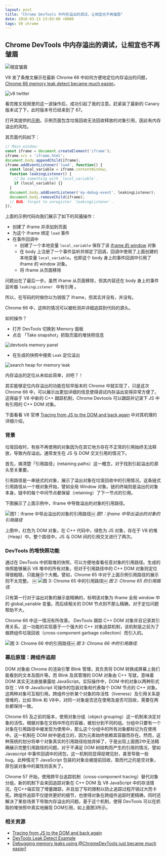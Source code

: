```yaml
---
layout: post
title: "Chrome DevTools 中内存溢出的调试，让相宜也不再皱眉"
date: 2018-03-13 23:03:00 +0800
tags: V8 chrome
---
```

    
## Chrome DevTools 中内存溢出的调试，让相宜也不再皱眉

![相宜皱眉](https://raw.githubusercontent.com/wayou/wayou.github.io/master/posts/memory-leak-tracing/assets/xy.jpg)

V8 发了条推文展示在最新 Chrome 66 中如何方便地定位内存溢出的问题，[Chrome 66 memory leak detect became much easier](https://twitter.com/v8js/status/969184997545562112)。

![v8 twitter](https://raw.githubusercontent.com/wayou/wayou.github.io/master/posts/memory-leak-tracing/assets/v8-twitter.png)

看完推文视频里的这一波操作后，成功引起了我的注意。赶紧装了最新的 Canary 版本试了下，此时版本号已经来到了 67。

打开其提供的[示例](https://ulan.github.io/misc/leak.html)。示例页面包含垃圾回收无法回收释放的对象引用，因此有内存溢出的风险。

其页面代码如下：

```js
// Main window:
const iframe = document.createElement('iframe');
iframe.src = 'iframe.html';
document.body.appendChild(iframe);
iframe.addEventListener('load', function() {
  const local_variable = iframe.contentWindow;
  function leakingListener() {
    // Do something with `local_variable`.
    if (local_variable) {}
  }
  document.body.addEventListener('my-debug-event', leakingListener);
  document.body.removeChild(iframe);
  // BUG: forgot to unregister `leakingListener`.
});
```

上面的示例代码向我们展示了如下的风骚操作：

- 创建了 iframe 并添加到页面
- 为这个 iframe 绑定 `load` 事件
- 在事件回调中
    - 创建了一个本地变量 `local_variable` 保存了该 [iframe 的 window](https://developer.mozilla.org/en-US/docs/Web/API/HTMLIFrameElement/contentWindow) 对象
    - 在 body 上注册了一个事件监听并绑定了回调，回调中使用了上面创建的本地变量 `local_variable`。也即这个 body 身上的事件回调中引用了 iframe 的 window 对象。
    - 将 iframe 从页面移除

问题出在了最后一步。虽然 iframe 从页面移除，但其内容还在 body 身上的事件监听器 `leakingListener ` 中有引用 。

所以，在写码的时候你以为销毁了 iframe，但其实并没有，并没有。

Chrome 66 中，这样的情况可以被检测并详细追踪到代码的源头。

如何操作？

- 打开 DevTools 切换到 Memory 面板
- 点击 「Take snapshot」抓取页面的堆快照信息

![devtools memory panel](https://raw.githubusercontent.com/wayou/wayou.github.io/master/posts/memory-leak-tracing/assets/devtools-memory-panel.png)

- 在生成的快照中搜索 `Leak` 定位溢出

![search heap for memory leak](https://raw.githubusercontent.com/wayou/wayou.github.io/master/posts/memory-leak-tracing/assets/search-for-leak.png)

内存溢出的定位从未如此简单，对吧？！

其实能够定位内存溢出的功能在较早版本的 Chrome 中就实现了，只是这次 Chrome 66 中，可以展示出更加详细的信息使得调试内存溢出变得异常方便了。这得益于 V8 中新的 C++ 跟踪机制，Chrome Devtools 可以跟踪并记录下 JS 中有引用的 C++ DOM 对象。

下面看看 V8 官博 [Tracing from JS to the DOM and back again](https://v8project.blogspot.tw/2018/03/tracing-js-dom.html) 中对其机理的详细介绍。


### 背景

垃圾回收时，有些不再使用的对象因为在其它地方存在不正常的引用始终无法释放，导致内存溢出。通常发生在 JS 与 DOM 交叉引用的情况下。

首先，搞清楚「引用路径」(retaining paths）这一概念，对于找到引起溢出的源头至关重要。

引用路径是一串链式的对象，展示了溢出对象在垃圾回收中的引用情况。这条链式引用路径从一个根对象开始，譬如全局 Window 对象。链的终端则是溢出的对象本身。链中的每个中间节点都保留（retaining）了下一节点的引用。

下图展示了上面示例中，iframe 中导致溢出的对象的引用路径。

![图1：iframe 中导出溢出的对象的引用路径](https://raw.githubusercontent.com/wayou/wayou.github.io/master/posts/memory-leak-tracing/assets/retaining-path.png)￼
_图1：iframe 中导出溢出的对象的引用路径_

上图中，红色为 DOM 对象，在 C++ 代码中，绿色为 JS 对象，存在于 V8 的堆（Heap）中。整个路径中，JS 与 DOM 间的引用交叉进行了两次。


### DevTools 的堆快照功能

通过在 DevTools 中抓取堆的快照，可以方便地查看任意对象的引用路径。生成的快照能够展示 V8 堆中的所有对象，但对于引用路径中的 C++ DOM 对象则定位得很粗糙，只能展示个大概。譬如，Chrome 65 中对于上面示例引用路径的展示则不太完整。
￼
![图 3: Chrome 65 中的引用路径](https://raw.githubusercontent.com/wayou/wayou.github.io/master/posts/memory-leak-tracing/assets/chrome-65.png)￼
_图 2: Chrome 65 的引用路径._

只有第一行对于溢出对象的展示是精确的，标明该对象为 iframe 全局 window 中的 global_variable 变量。而后续相关的 DOM 节点则不那么精确，对于定位问题帮助不大。

Chrome 66 中这一情况有所改善。 DevTools 跟踪 C++ DOM 对象并且记录其引用关系。这一功能的实现基于一个强大的 C++ 对象追踪机制，该机制是之前为了做跨组件垃圾回收（cross-component garbage collection）而引入的。

![图 3: Chrome 66 中的引用路径](https://raw.githubusercontent.com/wayou/wayou.github.io/master/posts/memory-leak-tracing/assets/retaining-path-and-heap.jpg)￼
_图 3: Chrome 66 中的引用路径._


### 幕后原理：跨组件追踪

DOM 对象由 Chrome 的渲染引擎 Blink 管理，其负责将 DOM 转换成屏幕上我们能看到的文本及图片等。而 Blink 及其管理的 DOM 对象由 C++ 写就，意味着 DOM 其实无法直接暴露给 JavaScript。实际操作中，DOM 中的对象以两种形式存在：V8 中 JavaScript 可操作的包装对象和代表每个 DOM 节点的 C++ 对象。这两种对象可互相引用。跨组件分析某个对象的存活性（liveness）及引用关系是很难的，比如 Blink 和 V8中，对同一对象是否还在使用及是否可回收，需要在两处都保持一致。

Chrome 65 及之前的版本，使用对象分组（object grouping）这一机制来决定对象的活性。根据对象在文档中所在的容器，被划分到不同的组。分组中只要有一个对象在引用路径中被发现为使用中，那么这个分组中的所有对象都标记为在使用中。这一机制在 DOM 树中是成立的，因为元素始终依赖其容器而存在。然而，这种笼统的划分将单个对象真实的引用路径给抛弃掉了，于是出现上面图2中无法精确展示完整引用路径的问题。对于不满足 DOM 树结构而产生的引用的情况，譬如 Javascript 中事件回调中的闭包，这一机制则显得捉襟见肘，甚至导致一些 bug。此种情况下 JavaScript 包装的对象会被提前回收，取而代之的是空对象，原包装对象中的属性则丢失了。

Chrome 57 开始，使用跨平台追踪机制（cross-component tracing）替代对象分组，新的机制下会来回追踪对象在 C++ DOM 及 V8 JavaScript 中的存活情况。在C++端实现了增量跟踪，并且加了写的限制以防止追踪过程开销过大而卡死。跨组件追踪不仅提供更好的细节，也使得对象在跨组件追踪时更精确，同时还解决了某些场景下导致内存溢出的问题。基于这个机制，使得 DevTools 可以在抓取的堆快照中真实地展现 DOM引用，如上面图3所示。


### 相关资源

- [Tracing from JS to the DOM and back again](https://v8project.blogspot.tw/2018/03/tracing-js-dom.html)
- [DevTools Leak Detect Example](https://ulan.github.io/misc/leak.html)
- [Debugging memory leaks using @ChromeDevTools just became much easier!](https://twitter.com/v8js/status/969184997545562112)





    